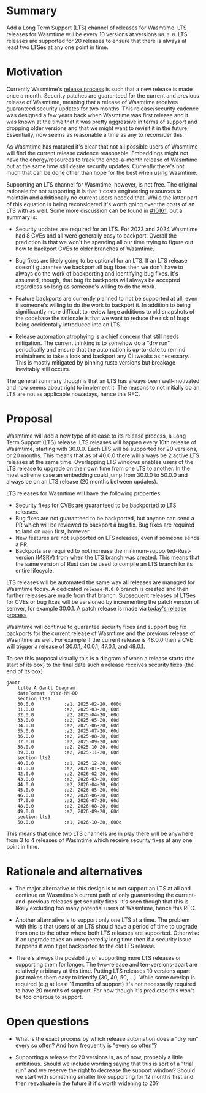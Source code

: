 # Summary

[summary]: #summary

Add a Long Term Support (LTS) channel of releases for Wasmtime. LTS releases for
Wasmtime will be every 10 versions at versions `N0.0.0`. LTS releases are
supported for 20 releases to ensure that there is always at least two LTSes at
any one point in time.

# Motivation
[motivation]: #motivation

Currently Wasmtime's [release process][process] is such that a new release is
made once a month. Security patches are guaranteed for the current and previous
release of Wasmtime, meaning that a release of Wasmtime receives guaranteed
security updates for two months. This release/security cadence was designed a
few years back when Wasmtime was first release and it was known at the time that
it was pretty aggressive in terms of support and dropping older versions and
that we might want to revisit it in the future. Essentially, now seems as
reasonable a time as any to reconsider this.

As Wasmtime has matured it's clear that not all possible users of Wasmtime will
find the current release cadence reasonable. Embeddings might not have the
energy/resources to track the once-a-month release of Wasmtime but at the same
time still desire security updates. Currently there's not much that can be done
other than hope for the best when using Wasmtime.

Supporting an LTS channel for Wasmtime, however, is not free. The original
rationale for not supporting it is that it costs engineering resources to
maintain and additionally no current users needed that. While the latter part of
this equation is being reconsidered it's worth going over the costs of an LTS
with as well. Some more discussion can be found in [#10161][issue], but a
summary is:

* Security updates are required for an LTS. For 2023 and 2024 Wasmtime had 8
  CVEs and all were generally easy to backport. Overall the prediction is that
  we won't be spending all our time trying to figure out how to backport CVEs to
  older branches of Wasmtime.

* Bug fixes are likely going to be optional for an LTS. If an LTS release
  doesn't guarantee we backport all bug fixes then we don't have to always do
  the work of backporting and identifying bug fixes. It's assumed, though, that
  bug fix backports will always be accepted regardless so long as someone's
  willing to do the work.

* Feature backports are currently planned to not be supported at all, even if
  someone's willing to do the work to backport it. In addition to being
  significantly more difficult to review large additions to old snapshots of the
  codebase the rationale is that we want to reduce the risk of bugs being
  accidentally introduced into an LTS.

* Release automation atrophying is a chief concern that still needs mitigation.
  The current thinking is to somehow do a "dry run" periodically and ensure that
  the automation is up-to-date to remind maintainers to take a look and backport
  any CI tweaks as necessary. This is mostly mitigated by pinning rustc versions
  but breakage inevitably still occurs.

The general summary though is that an LTS has always been well-motivated and
now seems about right to implement it. The reasons to not initially do an LTS
are not as applicable nowadays, hence this RFC.

[process]: https://docs.wasmtime.dev/stability-release.html
[issue]: https://github.com/bytecodealliance/wasmtime/issues/10161

# Proposal
[proposal]: #proposal

Wasmtime will add a new type of release to its release process, a Long Term
Support (LTS) release. LTS releases will happen every 10th release of Wasmtime,
starting with 30.0.0. Each LTS will be supported for 20 versions, or 20 months.
This means that as of 40.0.0 there will always be 2 active LTS releases at the
same time. Overlapping LTS windows enables users of the LTS release to upgrade
on their own time from one LTS to another. In the most extreme case an embedding
could jump from 30.0.0 to 50.0.0 and always be on an LTS release (20 months
between updates).

LTS releases for Wasmtime will have the following properties:

* Security fixes for CVEs are guaranteed to be backported to LTS releases.
* Bug fixes are not guaranteed to be backported, but anyone can send a PR which
  will be reviewed to backport a bug fix. Bug fixes are required to land on
  `main` first, however.
* New features are not supported on LTS releases, even if someone sends a PR.
* Backports are required to not increase the minimum-supported-Rust-version
  (MSRV) from when the LTS branch was created. This means that the same version
  of Rust can be used to compile an LTS branch for its entire lifecycle.

LTS releases will be automated the same way all releases are managed for
Wasmtime today. A dedicated `release-N.0.0` branch is created and then further
releases are made from that branch. Subsequent releases of LTSes for CVEs or bug
fixes will be versioned by incrementing the patch version of semver, for example
30.0.1. A patch release is made via [today's release process][patches]

Wasmtime will continue to guarantee security fixes and support bug fix backports
for the current release of Wasmtime and the previous release of Wasmtime as
well. For example if the current release is 48.0.0 then a CVE will trigger a
release of 30.0.1, 40.0.1, 47.0.1, and 48.0.1.

To see this proposal visually this is a diagram of when a release starts (the
start of its box) to the final date such a release receives security fixes (the
end of its box)

```mermaid
gantt
    title A Gantt Diagram
    dateFormat  YYYY-MM-DD
    section lts1
    30.0.0           :a1, 2025-02-20, 600d
    31.0.0           :a2, 2025-03-20, 60d
    32.0.0           :a2, 2025-04-20, 60d
    33.0.0           :a2, 2025-05-20, 60d
    34.0.0           :a2, 2025-06-20, 60d
    35.0.0           :a2, 2025-07-20, 60d
    36.0.0           :a2, 2025-08-20, 60d
    37.0.0           :a2, 2025-09-20, 60d
    38.0.0           :a2, 2025-10-20, 60d
    39.0.0           :a2, 2025-11-20, 60d
    section lts2
    40.0.0           :a1, 2025-12-20, 600d
    41.0.0           :a2, 2026-01-20, 60d
    42.0.0           :a2, 2026-02-20, 60d
    43.0.0           :a2, 2026-03-20, 60d
    44.0.0           :a2, 2026-04-20, 60d
    45.0.0           :a2, 2026-05-20, 60d
    46.0.0           :a2, 2026-06-20, 60d
    47.0.0           :a2, 2026-07-20, 60d
    48.0.0           :a2, 2026-08-20, 60d
    49.0.0           :a2, 2026-09-20, 60d
    section lts3
    50.0.0           :a1, 2026-10-20, 600d
```

This means that once two LTS channels are in play there will be anywhere from 3
to 4 releases of Wasmtime which receive security fixes at any one point in
time.

[patches]: https://docs.wasmtime.dev/contributing-release-process.html#releasing-a-patch-version

# Rationale and alternatives
[rationale-and-alternatives]: #rationale-and-alternatives

* The major alternative to this design is to not support an LTS at all and
  continue on Wasmtime's current path of only guaranteeing the
  current-and-previous releases get security fixes. It's seen though that this
  is likely excluding too many potential users of Wasmtime, hence this RFC.

* Another alternative is to support only one LTS at a time. The problem with
  this is that users of an LTS should have a period of time to upgrade from one
  to the other where both LTS releases are supported. Otherwise if an upgrade
  takes an unexpectedly long time then if a security issue happens it won't get
  backported to the old LTS release.

* There's always the possibility of supporting more LTS releases or supporting
  them for longer. The two-release and ten-versions-apart are relatively
  arbitrary at this time. Putting LTS releases 10 versions apart just makes them
  easy to identify (30, 40, 50, ...). While some overlap is required (e.g at
  least 11 months of support) it's not necessarily required to have 20 months of
  support. For now though it's predicted this won't be too onerous to support.

# Open questions
[open-questions]: #open-questions

- What is the exact process by which release automation does a "dry run" every
  so often? And how frequently is "every so often"?

- Supporting a release for 20 versions is, as of now, probably a little
  ambitious. Should we include wording saying that this is sort of a "trial run"
  and we reserve the right to decrease the support window? Should we start with
  something smaller like supporting for 12 months first and then reevaluate in
  the future if it's worth widening to 20?

